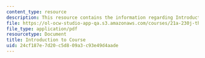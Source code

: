 ```yaml
---
content_type: resource
description: This resource contains the information regarding Introduction to Course.
file: https://ol-ocw-studio-app-qa.s3.amazonaws.com/courses/21a-230j-the-contemporary-american-family-spring-2004/24cf187e7d20c5d809a3c93e49d4aade_MIT21A_230JS04_introtocours.pdf
file_type: application/pdf
resourcetype: Document
title: Introduction to Course
uid: 24cf187e-7d20-c5d8-09a3-c93e49d4aade
---
```

